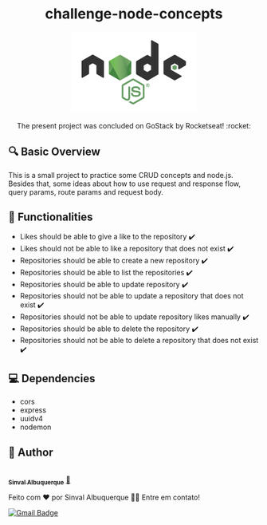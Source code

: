 <h1 align="center"> challenge-node-concepts </h1>

<p align="center">
<img width=50% src="https://github.com/sinval-albuquerque/challenge-node-concepts/blob/master/nodejs-logo.png">
</p>

<p align="center"> The present project was concluded on GoStack by Rocketseat! :rocket:  </p>

##  :mag: Basic Overview

This is a small project to practice some CRUD concepts and node.js. Besides that, some ideas about how to use request and response flow, 
query params, route params and request body. 

## :pushpin: Functionalities 
 - Likes should be able to give a like to the repository :heavy_check_mark:
 - Likes should not be able to like a repository that does not exist :heavy_check_mark:
 - Repositories should be able to create a new repository :heavy_check_mark:
 - Repositories should be able to list the repositories :heavy_check_mark:
 - Repositories should be able to update repository :heavy_check_mark:
 - Repositories should not be able to update a repository that does not exist :heavy_check_mark:
 - Repositories should not be able to update repository likes manually :heavy_check_mark:
 - Repositories should be able to delete the repository :heavy_check_mark:
 - Repositories should not be able to delete a repository that does not exist :heavy_check_mark:
 
## :computer: Dependencies 
- cors
- express
- uuidv4
- nodemon

## :bust_in_silhouette: Author

<a href="https://www.linkedin.com/in/sinval-albuquerque-8061931b3/">
 <img style="border-radius": "50%" src="https://avatars2.githubusercontent.com/u/66497792?s=460&u=fa089be69f47a922f66581318ca65777e400bc1f&v=4" width="100px;" alt=""/>
 <br />
 <sub><b>Sinval Albuquerque</b></sub></a> <a href="https://blog.rocketseat.com.br/author/thiago//" title="Rocketseat">🚀</a>

Feito com ❤️ por Sinval Albuquerque 👋🏽 Entre em contato!

[![Gmail Badge](https://img.shields.io/badge/-sinvalalb@gmail.com-c14438?style=flat-square&logo=Gmail&logoColor=white&link=mailto:sinvalalb@gmail.com)](mailto:sinvalalb@gmail.com)


